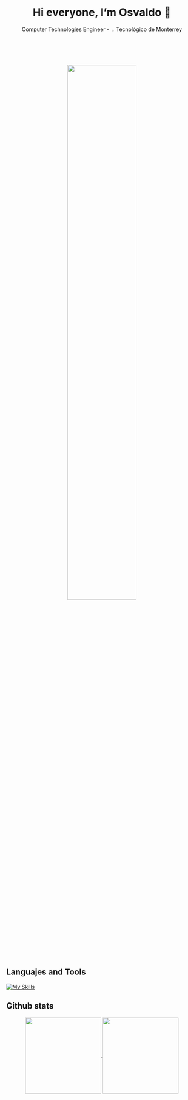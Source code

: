 <h1 align="center">Hi everyone, I’m Osvaldo 👋</h1>
<p align="center"> Computer Technologies Engineer - <img width="2%" src="https://javier.rodriguez.org.mx/itesm/2014/simbolo-tec-white.webp"> Tecnológico de Monterrey </p>

<div align="center">
  <img width="60%" src="https://i.pinimg.com/originals/18/83/de/1883de5bfee36b043b973bef00c561e0.gif" />
</div>

## Languajes and Tools
[![My Skills](https://skillicons.dev/icons?i=androidstudio,arch,astro,bash,blender,cs,css,electron,express,figma,firebase,git,html,kotlin,linux,md,mongodb,mysql,nodejs,notion,npm,pnpm,postman,py,react,tailwind,unity,vite,vscode)](https://skillicons.dev)

## Github stats
<div align="center">
  <a href="https://github.com/anuraghazra/github-readme-stats">
    <img height=200 align="center" src="https://github-readme-stats.vercel.app/api?username=OsvalDev&show_icons=true&theme=dracula&rank_icon=github" />
  </a>
  <a href="https://github.com/anuraghazra/convoychat">
    <img height=200 align="center" src="https://github-readme-stats.vercel.app/api/top-langs?username=OsvalDev&layout=compact&langs_count=8&card_width=320&theme=dracula&hide=Jupyter%20Notebook" />
  </a>
</div>

<!---
OsvalDev/OsvalDev is a ✨ special ✨ repository because its `README.md` (this file) appears on your GitHub profile.
You can click the Preview link to take a look at your changes.
--->

